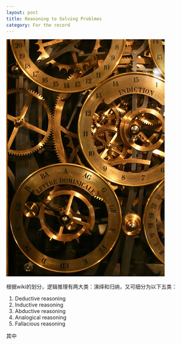 ```yaml
---
layout: post
title: Reasoning to Solving Problmes
category: For the record
---
```


![set](/images/gear.jpg)

根据wiki的划分，逻辑推理有两大类：演绎和归纳，又可细分为以下五类：

1. Deductive reasoning
2. Inductive reasoning
3. Abductive reasoning
4. Analogical reasoning
5. Fallacious reasoning

其中








